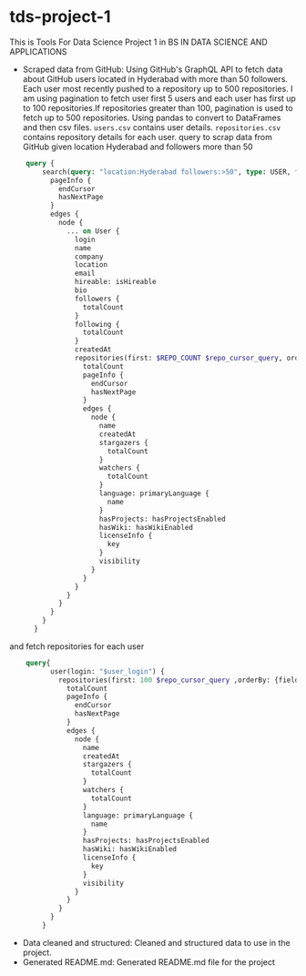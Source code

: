 # tds-project-1

This is Tools For Data Science Project 1 in BS IN DATA SCIENCE AND  APPLICATIONS

<!-- README.md must begin with 3 bullet points. Each bullet must be one sentence no more than 50 words.

An explanation of how you scraped the data
The most interesting and surprising fact you found after analyzing the the data
An actionable recommendation for developers based on your analysis -->

- Scraped data from GitHub: Using GitHub's GraphQL API to fetch data about GitHub users located in Hyderabad with more than 50 followers. Each user most recently pushed to a repository up to 500 repositories. I am using pagination to fetch user first 5 users and each user has first up to 100 repositories.If repositories greater than 100, pagination is used to fetch up to 500 repositories. Using pandas to convert to DataFrames and then csv files. `users.csv` contains user details. `repositories.csv` contains repository details for each user.
query to scrap data from GitHub given location Hyderabad and followers more than 50
```graphql
    query {
        search(query: "location:Hyderabad followers:>50", type: USER, first: $USER_COUNT $user_cursor_query) {
          pageInfo {
            endCursor
            hasNextPage
          }
          edges {
            node {
              ... on User {
                login
                name
                company
                location
                email
                hireable: isHireable
                bio
                followers {
                  totalCount
                }
                following {
                  totalCount
                }
                createdAt
                repositories(first: $REPO_COUNT $repo_cursor_query, orderBy: {field: PUSHED_AT, direction: DESC}, privacy: PUBLIC) {
                  totalCount
                  pageInfo {
                    endCursor
                    hasNextPage
                  }
                  edges {
                    node {
                      name
                      createdAt
                      stargazers {
                        totalCount
                      }
                      watchers {
                        totalCount
                      }
                      language: primaryLanguage {
                        name
                      }
                      hasProjects: hasProjectsEnabled
                      hasWiki: hasWikiEnabled
                      licenseInfo {
                        key
                      }
                      visibility
                    }
                  }
                }
              }
            }
          }
        }
      }
```
and fetch repositories for each user
```graphql
    query{
          user(login: "$user_login") {
            repositories(first: 100 $repo_cursor_query ,orderBy: {field: PUSHED_AT, direction: DESC}, privacy: PUBLIC) {
              totalCount
              pageInfo {
                endCursor
                hasNextPage
              }
              edges {
                node {
                  name
                  createdAt
                  stargazers {
                    totalCount
                  }
                  watchers {
                    totalCount
                  }
                  language: primaryLanguage {
                    name
                  }
                  hasProjects: hasProjectsEnabled
                  hasWiki: hasWikiEnabled
                  licenseInfo {
                    key
                  }
                  visibility
                }
              }
            }
          }
        }
```
- Data cleaned and structured: Cleaned and structured data to use in the project.
- Generated README.md: Generated README.md file for the project
